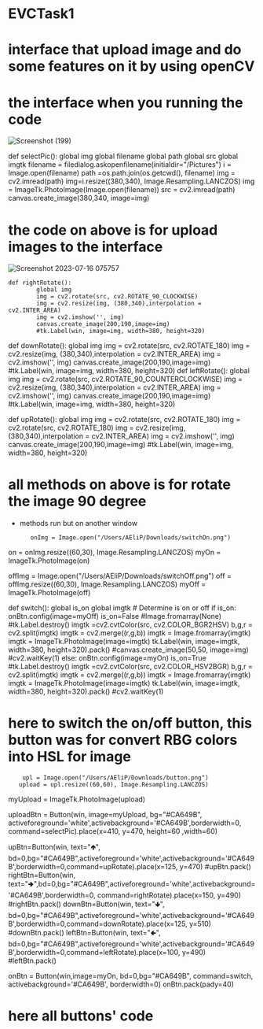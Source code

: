 # EVCTask1
 # interface that upload image and do some features on it by using openCV 

# the interface when you running the code
 ![Screenshot (199)](https://github.com/RaghadAlruwily/EVCTask1/assets/100563503/916afa04-5959-4a34-9819-1cba86ffb189)

def selectPic():
    global img
    global filename
    global path
    global src
    global imgtk
    filename = filedialog.askopenfilename(initialdir="/Pictures")
    i = Image.open(filename)
    path =os.path.join(os.getcwd(), filename)
    img = cv2.imread(path)
    img=i.resize((380,340), Image.Resampling.LANCZOS)
    img = ImageTk.PhotoImage(Image.open(filename))
    src = cv2.imread(path)
    canvas.create_image(380,340, image=img)


# the code on above is for upload images to the interface 
   

 ![Screenshot 2023-07-16 075757](https://github.com/RaghadAlruwily/EVCTask1/assets/100563503/cddd3798-174e-4a13-9c0d-36b93fb6af33)


    def rightRotate():
            global img
            img = cv2.rotate(src, cv2.ROTATE_90_CLOCKWISE)
            img = cv2.resize(img, (380,340),interpolation = cv2.INTER_AREA)
            img = cv2.imshow('', img)
            canvas.create_image(200,190,image=img)
            #tk.Label(win, image=img, width=380, height=320)

def downRotate():
            global img
            img = cv2.rotate(src, cv2.ROTATE_180)
            img = cv2.resize(img, (380,340),interpolation = cv2.INTER_AREA)
            img = cv2.imshow('', img)
            canvas.create_image(200,190,image=img)
            #tk.Label(win, image=img, width=380, height=320)
def leftRotate():
            global img
            img = cv2.rotate(src, cv2.ROTATE_90_COUNTERCLOCKWISE)
            img = cv2.resize(img, (380,340),interpolation = cv2.INTER_AREA)
            img = cv2.imshow('', img)
            canvas.create_image(200,190,image=img)
            #tk.Label(win, image=img, width=380, height=320)

def upRotate():
            global img
            img = cv2.rotate(src, cv2.ROTATE_180)
            img = cv2.rotate(src, cv2.ROTATE_180)
            img = cv2.resize(img, (380,340),interpolation = cv2.INTER_AREA)
            img = cv2.imshow('', img)
            canvas.create_image(200,190,image=img)
            #tk.Label(win, image=img, width=380, height=320)


   # all methods on above is for rotate the image 90 degree
   * methods run but on another window

            onImg = Image.open("/Users/AEliP/Downloads/switchOn.png")
on = onImg.resize((60,30), Image.Resampling.LANCZOS)
myOn = ImageTk.PhotoImage(on)

offImg = Image.open("/Users/AEliP/Downloads/switchOff.png")
off = offImg.resize((60,30), Image.Resampling.LANCZOS)
myOff = ImageTk.PhotoImage(off)


def switch():
    global is_on
    global imgtk
    # Determine is on or off
    if is_on:
        onBtn.config(image=myOff)
        is_on=False
        #Image.fromarray(None)
        #tk.Label.destroy()
        imgtk =cv2.cvtColor(src, cv2.COLOR_BGR2HSV)
        b,g,r = cv2.split(imgtk)
        imgtk = cv2.merge((r,g,b))
        imgtk = Image.fromarray(imgtk)
        imgtk = ImageTk.PhotoImage(image=imgtk)
        tk.Label(win, image=imgtk, width=380, height=320).pack() 
        #canvas.create_image(50,50, image=img)
        #cv2.waitKey(1)
    else:
        onBtn.config(image=myOn)
        is_on=True
        #tk.Label.destroy()
        imgtk =cv2.cvtColor(src, cv2.COLOR_HSV2BGR)
        b,g,r = cv2.split(imgtk)
        imgtk = cv2.merge((r,g,b))
        imgtk = Image.fromarray(imgtk)
        imgtk = ImageTk.PhotoImage(image=imgtk)
        tk.Label(win, image=imgtk, width=380, height=320).pack() 
        #cv2.waitKey(1)

   # here to switch the on/off button, this button was for convert RBG colors into HSL for image

        upl = Image.open("/Users/AEliP/Downloads/button.png")
       upload = upl.resize((60,60), Image.Resampling.LANCZOS)
myUpload = ImageTk.PhotoImage(upload) 

uploadBtn = Button(win, image=myUpload, bg="#CA649B", activeforeground='white',activebackground='#CA649B',borderwidth=0, command=selectPic).place(x=410, y=470, height=60 ,width=60)

upBtn=Button(win, text="🢁", bd=0,bg="#CA649B",activeforeground='white',activebackground='#CA649B',borderwidth=0,command=upRotate).place(x=125, y=470)
#upBtn.pack()
rightBtn=Button(win, text="🢂",bd=0,bg="#CA649B",activeforeground='white',activebackground='#CA649B',borderwidth=0, command=rightRotate).place(x=150, y=490)
#rightBtn.pack()
downBtn=Button(win, text="🢃", bd=0,bg="#CA649B",activeforeground='white',activebackground='#CA649B',borderwidth=0,command=downRotate).place(x=125, y=510)
#downBtn.pack()
leftBtn=Button(win, text="🢀", bd=0,bg="#CA649B",activeforeground='white',activebackground='#CA649B',borderwidth=0,command=leftRotate).place(x=100, y=490)
#leftBtn.pack()

onBtn = Button(win,image=myOn, bd=0,bg="#CA649B", command=switch, activebackground='#CA649B', borderwidth=0)
onBtn.pack(pady=40)

# here all buttons' code
